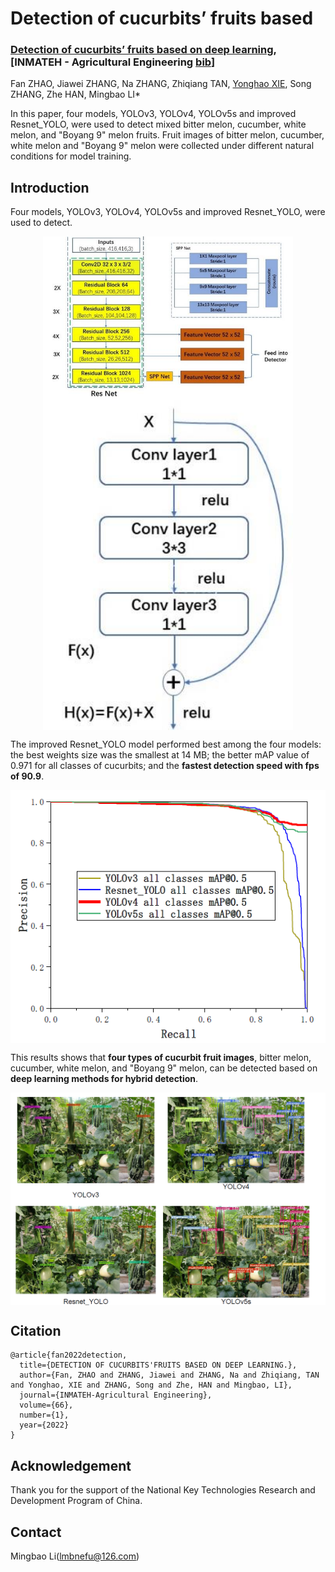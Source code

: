 # Detection of cucurbits’ fruits based

### **[Detection of cucurbits’ fruits based on deep learning](https://www.engineeringvillage.com/search/quick.url?SEARCHID=ad9b2cab162442d48b46020a5aad0141&COUNT=1&usageOrigin=&usageZone=#foo), [INMATEH - Agricultural Engineering [bib](https://github.com/xieyonghao/DCFB-Deep-Learning)]**  
Fan ZHAO, Jiawei ZHANG, Na ZHANG, Zhiqiang TAN, [Yonghao XIE](https://github.io/xieyonghao), Song ZHANG, Zhe HAN, Mingbao LI*

In this paper, four models, YOLOv3, YOLOv4, YOLOv5s and improved Resnet_YOLO, were used to detect mixed bitter melon, cucumber, white melon, and "Boyang 9" melon fruits. Fruit images of bitter melon, cucumber, white melon and "Boyang 9" melon were collected under different natural conditions for model training.

## Introduction
<!-- <p align="center">
  <big><b>Detection of cucurbits’ fruits based on deep learning (INMATEH-Agricultural Engineering 2022)</b></big>
</p>


<p align="center">
  <big><b>Fan ZHAO, Jiawei ZHANG, Na ZHANG, Zhiqiang TAN, [Yonghao XIE], Song ZHANG, Zhe HAN, Mingbao LI*</b></big>
</p> -->

Four models, YOLOv3, YOLOv4, YOLOv5s and improved Resnet_YOLO, were used to detect.  

<p align="center">
  <img align="middle" width="400" src="data/ResNet.jpg"/><img align="middle" width="400" src="data/ResNet_YOLO model.jpg"/>
</p>

The improved Resnet_YOLO model performed best among the four models: the best weights size was the smallest at 14 MB; the better mAP value of 0.971 for all classes of cucurbits; and the **fastest detection speed with fps of 90.9**.

<p align="center">
  <img align="middle" width="600" src="data/precision.png"/>
</p>

This results shows that **four types of cucurbit fruit images**, bitter melon, cucumber, white melon, and "Boyang 9" melon, can be detected based on **deep learning methods for hybrid detection**.

<p align="center">
  <img align="middle" width="600" src="data/results.png"/>
</p>



## Citation
```
@article{fan2022detection,
  title={DETECTION OF CUCURBITS'FRUITS BASED ON DEEP LEARNING.},
  author={Fan, ZHAO and ZHANG, Jiawei and ZHANG, Na and Zhiqiang, TAN and Yonghao, XIE and ZHANG, Song and Zhe, HAN and Mingbao, LI},
  journal={INMATEH-Agricultural Engineering},
  volume={66},
  number={1},
  year={2022}
}
```

## Acknowledgement

Thank you for the support of the National Key Technologies Research and Development Program of China.

## Contact

Mingbao Li(lmbnefu@126.com)

